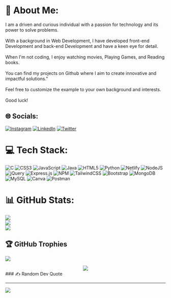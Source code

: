 # 💫 About Me:
I am a driven and curious individual with a passion for technology and its power to solve problems. <br><br>With a background in Web Development, I have developed front-end Development and back-end Development and have a keen eye for detail. <br><br>When I'm not coding, I enjoy watching movies, Playing Games, and Reading books.<br><br>You can find my projects on Github where I aim to create innovative and impactful solutions."<br><br>Feel free to customize the example to your own background and interests.<br><br> Good luck!


## 🌐 Socials:
[![Instagram](https://img.shields.io/badge/Instagram-%23E4405F.svg?logo=Instagram&logoColor=white)](https://instagram.com/sanket_tank_6 ) [![LinkedIn](https://img.shields.io/badge/LinkedIn-%230077B5.svg?logo=linkedin&logoColor=white)](https://linkedin.com/in/sanket-tank-569674200) [![Twitter](https://img.shields.io/badge/Twitter-%231DA1F2.svg?logo=Twitter&logoColor=white)](https://twitter.com/sankettank66 ) 

# 💻 Tech Stack:
![C](https://img.shields.io/badge/c-%2300599C.svg?style=for-the-badge&logo=c&logoColor=white) ![CSS3](https://img.shields.io/badge/css3-%231572B6.svg?style=for-the-badge&logo=css3&logoColor=white) ![JavaScript](https://img.shields.io/badge/javascript-%23323330.svg?style=for-the-badge&logo=javascript&logoColor=%23F7DF1E) ![Java](https://img.shields.io/badge/java-%23ED8B00.svg?style=for-the-badge&logo=java&logoColor=white) ![HTML5](https://img.shields.io/badge/html5-%23E34F26.svg?style=for-the-badge&logo=html5&logoColor=white) ![Python](https://img.shields.io/badge/python-3670A0?style=for-the-badge&logo=python&logoColor=ffdd54) ![Netlify](https://img.shields.io/badge/netlify-%23000000.svg?style=for-the-badge&logo=netlify&logoColor=#00C7B7) ![NodeJS](https://img.shields.io/badge/node.js-6DA55F?style=for-the-badge&logo=node.js&logoColor=white) ![jQuery](https://img.shields.io/badge/jquery-%230769AD.svg?style=for-the-badge&logo=jquery&logoColor=white) ![Express.js](https://img.shields.io/badge/express.js-%23404d59.svg?style=for-the-badge&logo=express&logoColor=%2361DAFB) ![NPM](https://img.shields.io/badge/NPM-%23000000.svg?style=for-the-badge&logo=npm&logoColor=white) ![TailwindCSS](https://img.shields.io/badge/tailwindcss-%2338B2AC.svg?style=for-the-badge&logo=tailwind-css&logoColor=white) ![Bootstrap](https://img.shields.io/badge/bootstrap-%23563D7C.svg?style=for-the-badge&logo=bootstrap&logoColor=white) ![MongoDB](https://img.shields.io/badge/MongoDB-%234ea94b.svg?style=for-the-badge&logo=mongodb&logoColor=white) ![MySQL](https://img.shields.io/badge/mysql-%2300f.svg?style=for-the-badge&logo=mysql&logoColor=white) ![Canva](https://img.shields.io/badge/Canva-%2300C4CC.svg?style=for-the-badge&logo=Canva&logoColor=white) ![Postman](https://img.shields.io/badge/Postman-FF6C37?style=for-the-badge&logo=postman&logoColor=white)
# 📊 GitHub Stats:
![](https://github-readme-stats.vercel.app/api?username=sankettank66&theme=flag-india&hide_border=false&include_all_commits=true&count_private=false)<br/>
![](https://github-readme-streak-stats.herokuapp.com/?user=sankettank66&theme=flag-india&hide_border=false)<br/>
![](https://github-readme-stats.vercel.app/api/top-langs/?username=sankettank66&theme=flag-india&hide_border=false&include_all_commits=true&count_private=false&layout=compact)

## 🏆 GitHub Trophies
![](https://github-profile-trophy.vercel.app/?username=sankettank66&theme=monokai&no-frame=false&no-bg=false&margin-w=4)

<div align="center"><img src="https://spotify-github-profile.vercel.app/api/view?uid=71re2y8uqqpxgfkl3q9rrgmvw&cover_image=true&theme=default&show_offline=false&background_color=121212" /></div>  
### ✍️ Random Dev Quote
<!-- ![](https://quotes-github-readme.vercel.app/api?type=horizontal&theme=radical) -->

---
[![](https://visitcount.itsvg.in/api?id=sankettank66&icon=3&color=3)](https://visitcount.itsvg.in)

<!-- Proudly created with GPRM ( https://gprm.itsvg.in ) -->
